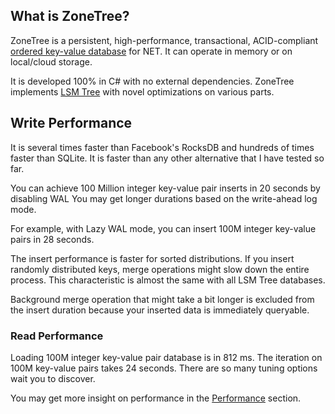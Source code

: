 ## What is ZoneTree?
ZoneTree is a persistent, high-performance, transactional, ACID-compliant [ordered key-value database](https://en.wikipedia.org/wiki/Ordered_Key-Value_Store) for NET. It can operate in memory or on local/cloud storage.

It is developed 100% in C# with no external dependencies. ZoneTree implements [LSM Tree](https://en.wikipedia.org/wiki/Log-structured_merge-tree) with novel optimizations on various parts.

##  Write Performance
It is several times faster than Facebook's RocksDB and hundreds of times faster than SQLite. It is faster than any other alternative that I have tested so far.

You can achieve 100 Million integer key-value pair inserts in 20 seconds by disabling WAL You may get longer durations based on the write-ahead log mode. 

For example, with Lazy WAL mode, you can insert 100M integer key-value pairs in 28 seconds.

The insert performance is faster for sorted distributions. If you insert randomly distributed keys, merge operations might slow down the entire process. This characteristic is almost the same with all LSM Tree databases.

Background merge operation that might take a bit longer is excluded from the insert duration because your inserted data is immediately queryable.

### Read Performance
Loading 100M integer key-value pair database is in 812 ms. The iteration on 100M key-value pairs takes 24 seconds. There are so many tuning options wait you to discover.

You may get more insight on performance in the [Performance](performance.md) section.